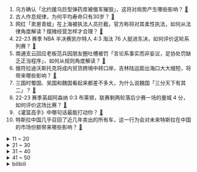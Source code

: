 1. 乌方确认「北约援乌巨型弹药库被俄军摧毁」，这将对局势产生哪些影响？ [:link:](https://www.zhihu.com/question/600928924)
2. 古人作息规律，为何平均寿命只有30岁？ [:link:](https://www.zhihu.com/question/589273002)
3. 网红「卖崽青蛙」在上海被执法人员拦截，官方称将对其柔性执法，如何从法律角度解读？摆摊经营怎样才合理？ [:link:](https://www.zhihu.com/question/600915150)
4. 22-23 赛季 NBA 半决赛凯尔特人 4:3 淘汰 76 人挺进东决，如何评价这轮系列赛？ [:link:](https://www.zhihu.com/question/600999127)
5. 南通支云回应老板范兵因朋友圈吐槽被罚「言论系事实而非妄议，足协处罚缺乏正当程序」，如何从规则角度解读？ [:link:](https://www.zhihu.com/question/600927048)
6. 俄符拉迪沃斯托克将成内贸货跨境中转口岸，吉林陆运距出海口大大缩短，将带来哪些影响？ [:link:](https://www.zhihu.com/question/600927005)
7. 三国时蜀国、吴国和魏国看起来都差不多大，为什么说魏国「三分天下有其二」？ [:link:](https://www.zhihu.com/question/29506794)
8. 22-23 赛季英超阿森纳 0:3 布莱顿，联赛剩两轮落后少赛一场的曼城 4 分，如何评价这场比赛？ [:link:](https://www.zhihu.com/question/600985240)
9. 《灌篮高手》中哪句话最能打动你？ [:link:](https://www.zhihu.com/question/42186772)
10. 特斯拉中国几乎召回了近几年卖出的所有车，这一行为会对未来特斯拉在中国的市场份额带来哪些影响？ [:link:](https://www.zhihu.com/question/600602117)
<details>
<summary>11 ~ 20</summary>

11. 梅西再次遭遇巴黎主场球迷嘘声，被踢倒后引发双方冲突，阿什拉夫为他出头染红，有哪些信息值得关注？ [:link:](https://www.zhihu.com/question/600886004)
12. 《漫长的季节》中，龚彪作为 97 年进厂的大学生，哪些原因导致他混的那么「惨」？ [:link:](https://www.zhihu.com/question/600240283)
13. 恒大汽车 2 元「甩卖」47 个地产项目，项目估值超 600 亿元，如何从商业角度解读？ [:link:](https://www.zhihu.com/question/600915917)
14. 为什么现在的孩子普遍都特别脆弱？ [:link:](https://www.zhihu.com/question/591144391)
15. 为什么近期一提起《灌篮高手》主题曲，就是《直到世界尽头》，而不是《好想大声说爱你》？ [:link:](https://www.zhihu.com/question/596919301)
16. 山西吕梁发生重大刑案，已致 7 死 11 伤，嫌犯已被抓，具体情况如何？ [:link:](https://www.zhihu.com/question/600886694)
17. 2023 季中冠军赛 JDG 3:0 击败 BLG 晋级胜者组决赛，如何评价这场比赛？ [:link:](https://www.zhihu.com/question/600961583)
18. 为什么安卓手机内部设计没有苹果的精致？ [:link:](https://www.zhihu.com/question/599414437)
19. 如何评价《乘风 2023》一公舞台龚琳娜、美依礼芽演唱的《花海》？ [:link:](https://www.zhihu.com/question/600749908)
20. 共情能力低是人生阅历少造成的还是性格情商问题？ [:link:](https://www.zhihu.com/question/342417326)
</details>
<details>
<summary>21 ~ 30</summary>

21. 年轻人开始「断亲」、不愿随份子钱，未来一些传统文化、习俗是否会消失？会有哪些影响？ [:link:](https://www.zhihu.com/question/600490439)
22. 如果当初给诸葛亮 1000 辆路虎，他北伐能否成功？ [:link:](https://www.zhihu.com/question/590181583)
23. 学医真的有像网上说的那么累吗？ [:link:](https://www.zhihu.com/question/598624355)
24. 你的哪段旅行经历堪称「野性之旅」，是一种什么体验？ [:link:](https://www.zhihu.com/question/599400263)
25. 有人会用「社恐」形容自己，当前年轻人社交恐惧的具体表现是什么？是真正意义上的「社恐」吗？ [:link:](https://www.zhihu.com/question/600396457)
26. 22-23 赛季英超埃弗顿 0:3 曼城，京多安两射一传哈兰德建功，如何评价这场比赛？ [:link:](https://www.zhihu.com/question/600954739)
27. 如何评价浪姐 4 一公舞台表演？ [:link:](https://www.zhihu.com/question/600751473)
28. 为什么Git的教程都那么繁杂？ [:link:](https://www.zhihu.com/question/594294987)
29. 如何评价2023年全国中学生生物联赛？ [:link:](https://www.zhihu.com/question/600591169)
30. 海贼王里凯多爱好“自杀”的设定怎么后面不提了? [:link:](https://www.zhihu.com/question/597624370)
</details>
<details>
<summary>31 ~ 40</summary>

31. 考验下当代网友文笔，可以用「我见过花开」造句吗？ [:link:](https://www.zhihu.com/question/600405724)
32. 特斯拉召回超百万辆车，而源头直指单踏板模式，此前因该问题导致事故的车主是否有权申请理赔？ [:link:](https://www.zhihu.com/question/600812894)
33. 如何评价小松菜奈、坂口健太郎主演的电影《余生那些年》？ [:link:](https://www.zhihu.com/question/600588294)
34. 如何评价《一人之下》漫画 623（665）话？ [:link:](https://www.zhihu.com/question/600483964)
35. 在那个没有修图的年代，妈妈很美是什么体验？ [:link:](https://www.zhihu.com/question/600573583)
36. 研究生毕业一门心思想考公，应该怎么规划？ [:link:](https://www.zhihu.com/question/597465077)
37. 汶川地震过去 15 年了，如今有哪些后续故事？面对灾害有哪些必备的实用知识？ [:link:](https://www.zhihu.com/question/600397295)
38. 2022-23 赛季 NBA 西部决赛，湖人 VS 掘金，双方各自的优劣势在哪？ [:link:](https://www.zhihu.com/question/600749100)
39. 怎么和领导交流，怎么和领导处好关系? [:link:](https://www.zhihu.com/question/327077345)
40. 22-23 赛季英超曼联 2:0 狼队，安东尼助攻马夏尔破门加纳乔替补建功，如何评价这场比赛？ [:link:](https://www.zhihu.com/question/600822738)
</details>
<details>
<summary>41 ~ 50</summary>

41. 「挖呀挖」黄老师关闭打赏，全国 8 天新注册 44 家「挖呀挖」公司，如何看待该事件带来的影响？ [:link:](https://www.zhihu.com/question/600968514)
42. 《漫长的季节》秦昊减肥食谱火了，医生建议「别轻易尝试」，这个食谱靠谱吗？有没有更安全的减肥饮食法？ [:link:](https://www.zhihu.com/question/599596690)
43. 女子旅游后高烧不退确诊系统性红斑狼疮，医生称「晒太阳是重要诱因」，该疾病应怎么治疗？能治愈吗？ [:link:](https://www.zhihu.com/question/600915870)
44. 大象天敌不多，为什么耳朵进化的那么大？ [:link:](https://www.zhihu.com/question/600383550)
45. 人类为什么没有进化出海洋和天空种族？ [:link:](https://www.zhihu.com/question/600653964)
46. 22-23 赛季意甲AC米兰客场 0:2 爆冷输给斯佩齐亚，距离前四名差 4 分，如何评价这场比赛？ [:link:](https://www.zhihu.com/question/600849948)
47. 就业力调查报告显示，「本科生毕业群体的就业处境最为尴尬」，如何看待这一结论？可能涉及到哪些原因？ [:link:](https://www.zhihu.com/question/600885155)
48. 你认为目前游戏《崩坏:星穹铁道》还存在哪些不足或缺点？有什么建议吗？ [:link:](https://www.zhihu.com/question/600247924)
49. 小时候吃过的什么零食让你记忆尤深？ [:link:](https://www.zhihu.com/question/592092514)
50. 「MBTI 式社交」成为长久话题，16 型人格划可以作为社交依据吗？ [:link:](https://www.zhihu.com/question/600490383)
</details><details>
<summary>bilibili</summary>

</details>